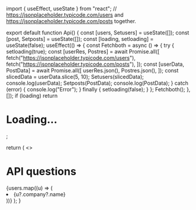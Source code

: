 <!-- solved two api response based quesstions for react  -->

import { useEffect, useState } from "react";
// https://jsonplaceholder.typicode.com/users and https://jsonplaceholder.typicode.com/posts together.

export default function Api() {
const [users, Setusers] = useState([]);
const [post, Setposts] = useState([]);
const [loading, setloading] = useState(false);
useEffect(() => {
const Fetchboth = async () => {
try {
setloading(true);
const [userRes, Postres] = await Promise.all([
fetch("https://jsonplaceholder.typicode.com/users"),
fetch("https://jsonplaceholder.typicode.com/posts"),
]);
const [userData, PostData] = await Promise.all([
userRes.json(),
Postres.json(),
]);
const slicedData = userData.slice(5, 10);
Setusers(slicedData);
console.log(userData);
Setposts(PostData);
console.log(PostData);
} catch (error) {
console.log("Error");
} finally {
setloading(false);
}
};
Fetchboth();
}, []);
if (loading) return <h1>Loading...</h1>;

return (
<>
<h1>API questions</h1>
{users.map((u) => (
<li key={u.id}>{u?.company?.name}</li>
))}
</>
);
}
